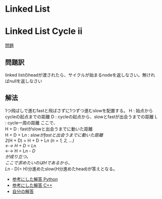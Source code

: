 # Linked List
# Linked List Cycle ii
[問題](https://leetcode.com/problems/linked-list-cycle-ii/)  
## 問題訳
linked listのheadが渡されたら、サイクルが始まるnodeを返しなさい。無ければnullを返しなさい  

## 解法
1つ飛ばしで進むfastと飛ばさずに1つずつ進むslowを配置する。
H : 始点からcycleの起点までの距離
D : cycleの起点から、slowとfastが出会うまでの距離
L : cycle一周の距離
ここで、  
H + D : fastがslowと出会うまでに動いた距離  
H + D + L*n : slowがfastと出会うまでに動いた距離  
2*(H + D) = H + D + L*n   (n = 1, 2, ...)  
←→ H + D = L*n  
←→ H = L*n - D  
が成り立つ。   
ここで求めたいのはHであるから、  
L*n - D(= H)分進めたslow(H分進めたhead)が答えとなる。

- [参考にした解答 Python](https://qiita.com/mhiro216/items/b5e9f4cfd47eb1dcc1cb)  
- [参考にした解答 C++](https://jpdebug.com/p/1694016)  
- [自分の解答](./LinkedListCycle2.cpp)